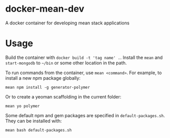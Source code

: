 # docker-mean-dev

A docker container for developing mean stack applications

Usage
======

Build the container with `docker build -t 'tag name' .`. Install the `mean` and `start-mongodb` to `~/bin` or some other location in the path.

To run commands from the container, use `mean <command>`. For example, to install a new npm package globally:

    mean npm install -g generator-polymer

Or to create a yeoman scaffolding in the current folder:

    mean yo polymer

Some default npm and gem packages are specified in `default-packages.sh`. They can be installed with:

    mean bash default-packages.sh

